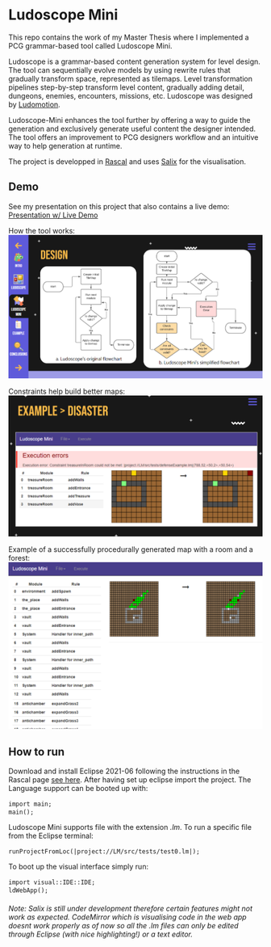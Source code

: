 # Ludoscope Mini

This repo contains the work of my Master Thesis where I implemented a PCG grammar-based tool called Ludoscope Mini.

Ludoscope is a grammar-based content generation system for level design. The tool can sequentially evolve models by using rewrite rules that gradually transform space, represented as tilemaps. Level
transformation pipelines step-by-step transform level content, gradually adding detail, dungeons, enemies, encounters, missions, etc. Ludoscope was designed by [Ludomotion](https://www.ludomotion.com/).

Ludoscope-Mini enhances the tool further by offering a way to guide the generation and exclusively generate useful content the designer intended. The tool offers an improvement to PCG designers workflow and an intuitive way to help generation at runtime.   

The project is developped in [Rascal](https://github.com/usethesource/rascal) and uses [Salix](https://github.com/usethesource/salix/tree/master/src/salix) for the visualisation.

## Demo
See my presentation on this project that also contains a live demo: [Presentation w/ Live Demo](https://docs.google.com/presentation/d/1387RVi-5UTOrVJuMibAJQ46U77o3A0rIzPalEXBfpY8/edit?usp=share_link)

How the tool works:
![](Diagrams.png)

Constraints help build better maps:
![](ConstraintHandlingSimple.png)

Example of a successfully procedurally generated map with a room and a forest:
![](CaseStudy4.png)

## How to run
Download and install Eclipse 2021-06 following the instructions in the Rascal page [see here](https://www.rascal-mpl.org/start/).
After having set up eclipse import the project.
The Language support can be booted up with:
```
import main;
main();
```
Ludoscope Mini supports file with the extension _.lm_. To run a specific file from the Eclipse terminal:
```
runProjectFromLoc(|project://LM/src/tests/test0.lm|);
``` 
 
To boot up the visual interface simply run:
```
import visual::IDE::IDE;
ldWebApp();
```
###### _Note:_ Salix is still under development therefore certain features might not work as expected. CodeMirror which is visualising code in the web app doesnt work properly as of now so all the .lm files can only be edited through Eclipse (with nice highlighting!) or a text editor.
